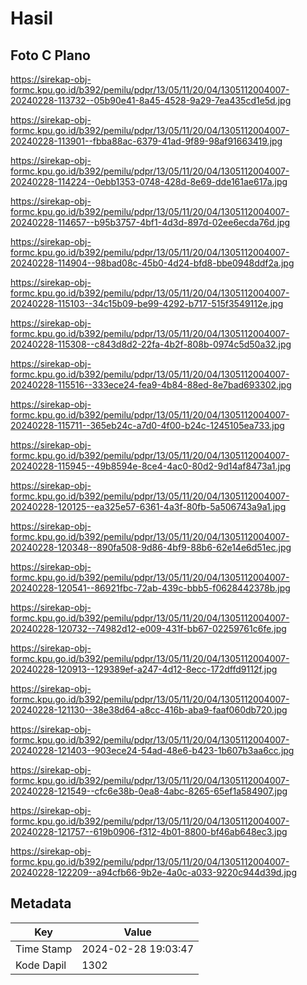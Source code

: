 # Hasil

## Foto C Plano

https://sirekap-obj-formc.kpu.go.id/b392/pemilu/pdpr/13/05/11/20/04/1305112004007-20240228-113732--05b90e41-8a45-4528-9a29-7ea435cd1e5d.jpg

https://sirekap-obj-formc.kpu.go.id/b392/pemilu/pdpr/13/05/11/20/04/1305112004007-20240228-113901--fbba88ac-6379-41ad-9f89-98af91663419.jpg

https://sirekap-obj-formc.kpu.go.id/b392/pemilu/pdpr/13/05/11/20/04/1305112004007-20240228-114224--0ebb1353-0748-428d-8e69-dde161ae617a.jpg

https://sirekap-obj-formc.kpu.go.id/b392/pemilu/pdpr/13/05/11/20/04/1305112004007-20240228-114657--b95b3757-4bf1-4d3d-897d-02ee6ecda76d.jpg

https://sirekap-obj-formc.kpu.go.id/b392/pemilu/pdpr/13/05/11/20/04/1305112004007-20240228-114904--98bad08c-45b0-4d24-bfd8-bbe0948ddf2a.jpg

https://sirekap-obj-formc.kpu.go.id/b392/pemilu/pdpr/13/05/11/20/04/1305112004007-20240228-115103--34c15b09-be99-4292-b717-515f3549112e.jpg

https://sirekap-obj-formc.kpu.go.id/b392/pemilu/pdpr/13/05/11/20/04/1305112004007-20240228-115308--c843d8d2-22fa-4b2f-808b-0974c5d50a32.jpg

https://sirekap-obj-formc.kpu.go.id/b392/pemilu/pdpr/13/05/11/20/04/1305112004007-20240228-115516--333ece24-fea9-4b84-88ed-8e7bad693302.jpg

https://sirekap-obj-formc.kpu.go.id/b392/pemilu/pdpr/13/05/11/20/04/1305112004007-20240228-115711--365eb24c-a7d0-4f00-b24c-1245105ea733.jpg

https://sirekap-obj-formc.kpu.go.id/b392/pemilu/pdpr/13/05/11/20/04/1305112004007-20240228-115945--49b8594e-8ce4-4ac0-80d2-9d14af8473a1.jpg

https://sirekap-obj-formc.kpu.go.id/b392/pemilu/pdpr/13/05/11/20/04/1305112004007-20240228-120125--ea325e57-6361-4a3f-80fb-5a506743a9a1.jpg

https://sirekap-obj-formc.kpu.go.id/b392/pemilu/pdpr/13/05/11/20/04/1305112004007-20240228-120348--890fa508-9d86-4bf9-88b6-62e14e6d51ec.jpg

https://sirekap-obj-formc.kpu.go.id/b392/pemilu/pdpr/13/05/11/20/04/1305112004007-20240228-120541--86921fbc-72ab-439c-bbb5-f0628442378b.jpg

https://sirekap-obj-formc.kpu.go.id/b392/pemilu/pdpr/13/05/11/20/04/1305112004007-20240228-120732--74982d12-e009-431f-bb67-02259761c6fe.jpg

https://sirekap-obj-formc.kpu.go.id/b392/pemilu/pdpr/13/05/11/20/04/1305112004007-20240228-120913--129389ef-a247-4d12-8ecc-172dffd9112f.jpg

https://sirekap-obj-formc.kpu.go.id/b392/pemilu/pdpr/13/05/11/20/04/1305112004007-20240228-121130--38e38d64-a8cc-416b-aba9-faaf060db720.jpg

https://sirekap-obj-formc.kpu.go.id/b392/pemilu/pdpr/13/05/11/20/04/1305112004007-20240228-121403--903ece24-54ad-48e6-b423-1b607b3aa6cc.jpg

https://sirekap-obj-formc.kpu.go.id/b392/pemilu/pdpr/13/05/11/20/04/1305112004007-20240228-121549--cfc6e38b-0ea8-4abc-8265-65ef1a584907.jpg

https://sirekap-obj-formc.kpu.go.id/b392/pemilu/pdpr/13/05/11/20/04/1305112004007-20240228-121757--619b0906-f312-4b01-8800-bf46ab648ec3.jpg

https://sirekap-obj-formc.kpu.go.id/b392/pemilu/pdpr/13/05/11/20/04/1305112004007-20240228-122209--a94cfb66-9b2e-4a0c-a033-9220c944d39d.jpg


## Metadata

| Key        | Value               |
| ---------- | ------------------- |
| Time Stamp | 2024-02-28 19:03:47 |
| Kode Dapil | 1302                |



